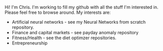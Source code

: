 Hi! I'm Chris. I'm working to fill my github with all the stuff I'm interested in. Please feel free to browse around. My interests are: 
- Artificial neural networks - see my Neural Networks from scratch repository.
- Finance and capital markets - see payday anomaly repository
- Fitness/Health - see the diet optimzer repositories.
- Entrepreneurship

<!---
Chris-Crimi/Chris-Crimi is a ✨ special ✨ repository because its `README.md` (this file) appears on your GitHub profile.
You can click the Preview link to take a look at your changes.
--->

